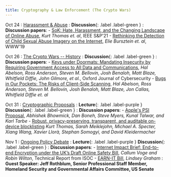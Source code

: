 ```yaml
---
title: Cryptography & Law Enforcement (The Crypto Wars)
---
```


Oct 24 
: [Harassment & Abuse](#)
  : **Discussion**{: .label .label-green }
: **Discussion papers**:
    -  [SoK: Hate, Harassment, and the Changing Landscape of Online Abuse](https://research.google/pubs/pub49786/), _Kurt Thomas et. al_, IEEE S&P'21 
    -  [Rethinking the Detection of Child Sexual
Abuse Imagery on the Internet](https://storage.googleapis.com/pub-tools-public-publication-data/pdf/b6555a1018a750f39028005bfdb9f35eaee4b947.pdf), _Elie Bursztein et. al_, WWW'19


Oct 26 
: [The Crypto Wars -- History](#)
  : **Discussion**{: .label .label-green }
: **Discussion papers**:
    -  [Keys under Doormats: Mandating Insecurity by Requiring Government Access to All Data and Communications](https://dspace.mit.edu/bitstream/handle/1721.1/97690/MIT-CSAIL-TR-2015-026.pdf), _Hal Abelson, Ross Anderson, Steven M. Bellovin, Josh Benaloh, Matt Blaze, Whitfield Diffie, John Gilmore, et al._, Oxford Journal of Cybersecurity
    -  [Bugs in Our Pockets: The Risks of Client-Side Scanning](https://arxiv.org/pdf/2110.07450.pdf), _Hal Abelson, Ross Anderson, Steven M. Bellovin, Josh Benaloh, Matt Blaze, Jon Callas, Whitfield Diffie et. al_

Oct 31 
: [Cryptographic Proposals](#)
  : **Lecture**{: .label .label-purple } **Discussion**{: .label .label-green }
: **Discussion papers**:
    -  [Apple's PSI Proposal](https://www.apple.com/child-safety/pdf/Apple_PSI_System_Security_Protocol_and_Analysis.pdf), _Abhishek Bhowmick, Dan Boneh, Steve Myers, Kunal Talwar, and Karl Tarbe_
    -  [Robust, privacy-preserving, transparent, and auditable on-device blocklisting](https://arxiv.org/pdf/2304.02810.pdf) _Kurt Thomas, Sarah Meiklejohn, Michael A. Specter, Xiang Wang, Xavier Llorà, Stephan Somogyi, and  David Kleidermacher_

Nov 1 
: [Ongoing Policy Debate](#)
  : **Lecture**{: .label .label-purple } **Discussion**{: .label .label-green }
: **Discussion papers**:
    -  [Internet Impact Brief: End-to-end Encryption under the UK’s Draft Online Safety Bill](https://www.internetsociety.org/resources/doc/2022/iib-encryption-uk-online-safety-bill/), _Callum Voge and Robin Wilton_, Technical Report from ISOC
    -  [EARN-IT Bill](https://www.congress.gov/bill/118th-congress/senate-bill/1207/text), _Lindsey Graham_
: **Guest Speaker: Jeff Rothblum, Senior Professional Staff Member, Homeland Security and Governmental Affairs Committee, US Senate**
